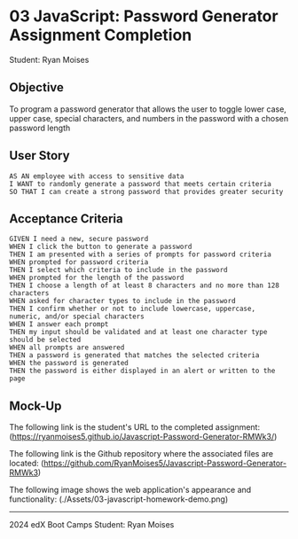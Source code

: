 # 03 JavaScript: Password Generator Assignment Completion

Student: Ryan Moises

## Objective

To program a password generator that allows the user to toggle lower case, upper case, special characters, and numbers in the password with a chosen password length

## User Story

```
AS AN employee with access to sensitive data
I WANT to randomly generate a password that meets certain criteria
SO THAT I can create a strong password that provides greater security
```

## Acceptance Criteria

```
GIVEN I need a new, secure password
WHEN I click the button to generate a password
THEN I am presented with a series of prompts for password criteria
WHEN prompted for password criteria
THEN I select which criteria to include in the password
WHEN prompted for the length of the password
THEN I choose a length of at least 8 characters and no more than 128 characters
WHEN asked for character types to include in the password
THEN I confirm whether or not to include lowercase, uppercase, numeric, and/or special characters
WHEN I answer each prompt
THEN my input should be validated and at least one character type should be selected
WHEN all prompts are answered
THEN a password is generated that matches the selected criteria
WHEN the password is generated
THEN the password is either displayed in an alert or written to the page
```

## Mock-Up

The following link is the student's URL to the completed assignment:
(https://ryanmoises5.github.io/Javascript-Password-Generator-RMWk3/)

The following link is the Github repository where the associated files are located:
(https://github.com/RyanMoises5/Javascript-Password-Generator-RMWk3)

The following image shows the web application's appearance and functionality:
(./Assets/03-javascript-homework-demo.png)

---
2024 edX Boot Camps
Student: Ryan Moises
